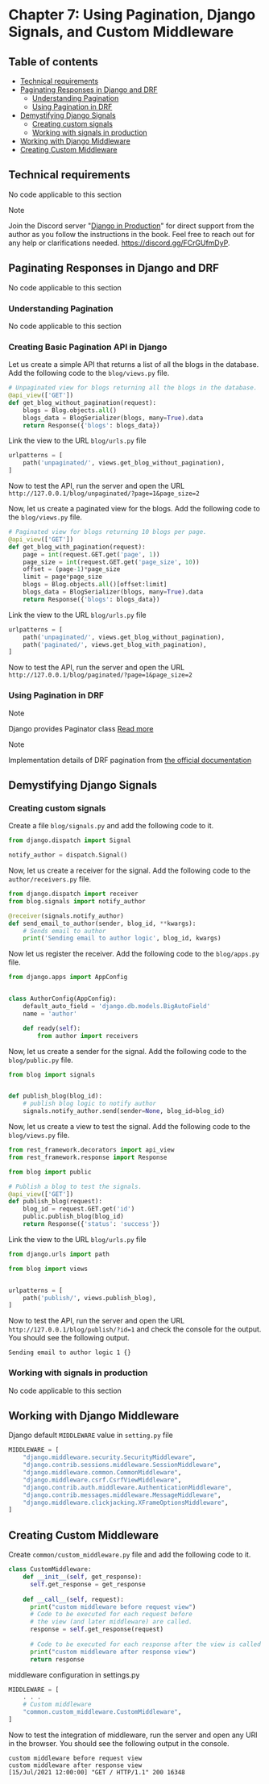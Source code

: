 # Chapter 7: Using Pagination, Django Signals, and Custom Middleware

## Table of contents
* [Technical requirements](#technical-requirements)
* [Paginating Responses in Django and DRF](#paginating-responses-in-django-and-drf)
  * [Understanding Pagination](#understanding-pagination)
  * [Using Pagination in DRF](#using-pagination-in-drf)
* [Demystifying Django Signals](#demystifying-django-signals)
  * [Creating custom signals](#creating-custom-signals)
  * [Working with signals in production](#working-with-signals-in-production)
* [Working with Django Middleware](#working-with-django-middleware)
* [Creating Custom Middleware](#creating-custom-middleware)


## Technical requirements

No code applicable to this section

> [!NOTE]
> 
> Join the Discord server "[Django in Production](https://discord.gg/FCrGUfmDyP)" for direct support from the author as you follow the instructions in the book. Feel free to reach out for any help or clarifications needed. https://discord.gg/FCrGUfmDyP.


## Paginating Responses in Django and DRF

No code applicable to this section

### Understanding Pagination

No code applicable to this section

### Creating Basic Pagination API in Django

Let us create a simple API that returns a list of all the blogs in the database. Add the following code to the `blog/views.py` file.
```python
# Unpaginated view for blogs returning all the blogs in the database.
@api_view(['GET'])
def get_blog_without_pagination(request):
    blogs = Blog.objects.all()
    blogs_data = BlogSerializer(blogs, many=True).data
    return Response({'blogs': blogs_data})
```

Link the view to the URL `blog/urls.py` file
```python
urlpatterns = [
    path('unpaginated/', views.get_blog_without_pagination),
]
```

Now to test the API, run the server and open the URL `http://127.0.0.1/blog/unpaginated/?page=1&page_size=2`

Now, let us create a paginated view for the blogs. Add the following code to the `blog/views.py` file.
```python
# Paginated view for blogs returning 10 blogs per page.
@api_view(['GET'])
def get_blog_with_pagination(request):
    page = int(request.GET.get('page', 1))
    page_size = int(request.GET.get('page_size', 10))
    offset = (page-1)*page_size
    limit = page*page_size
    blogs = Blog.objects.all()[offset:limit]
    blogs_data = BlogSerializer(blogs, many=True).data
    return Response({'blogs': blogs_data})
```

Link the view to the URL `blog/urls.py` file
```python
urlpatterns = [
    path('unpaginated/', views.get_blog_without_pagination),
    path('paginated/', views.get_blog_with_pagination),
]
```

Now to test the API, run the server and open the URL `http://127.0.0.1/blog/paginated/?page=1&page_size=2`


### Using Pagination in DRF
> [!NOTE]
> 
> Django provides Paginator class [Read more](https://docs.djangoproject.com/en/stable/topics/pagination/)



> [!NOTE]
> 
> Implementation details of DRF pagination from [the official documentation](https://www.django-rest-framework.org/api-guide/pagination/) 


## Demystifying Django Signals


### Creating custom signals

Create a file `blog/signals.py` and add the following code to it.
```python
from django.dispatch import Signal

notify_author = dispatch.Signal()
```

Now, let us create a receiver for the signal. Add the following code to the `author/receivers.py` file.
```python
from django.dispatch import receiver
from blog.signals import notify_author

@receiver(signals.notify_author)
def send_email_to_author(sender, blog_id, **kwargs):
    # Sends email to author
    print('Sending email to author logic', blog_id, kwargs)
```

Now let us register the receiver. Add the following code to the `blog/apps.py` file.
```python
from django.apps import AppConfig


class AuthorConfig(AppConfig):
    default_auto_field = 'django.db.models.BigAutoField'
    name = 'author'

    def ready(self):
        from author import receivers
```


Now, let us create a sender for the signal. Add the following code to the `blog/public.py` file.
```python
from blog import signals


def publish_blog(blog_id):
    # publish blog logic to notify author
    signals.notify_author.send(sender=None, blog_id=blog_id)
```

Now, let us create a view to test the signal. Add the following code to the `blog/views.py` file.
```python
from rest_framework.decorators import api_view
from rest_framework.response import Response

from blog import public

# Publish a blog to test the signals.
@api_view(['GET'])
def publish_blog(request):
    blog_id = request.GET.get('id')
    public.publish_blog(blog_id)
    return Response({'status': 'success'})
```

Link the view to the URL `blog/urls.py` file
```python
from django.urls import path

from blog import views


urlpatterns = [
    path('publish/', views.publish_blog),
]
```

Now to test the API, run the server and open the URL `http://127.0.0.1/blog/publish/?id=1` and check the console for the output. You should see the following output.
```
Sending email to author logic 1 {}
```

### Working with signals in production

No code applicable to this section

## Working with Django Middleware

Django default `MIDDLEWARE` value in `setting.py` file
```python
MIDDLEWARE = [ 
    "django.middleware.security.SecurityMiddleware", 
    "django.contrib.sessions.middleware.SessionMiddleware", 
    "django.middleware.common.CommonMiddleware", 
    "django.middleware.csrf.CsrfViewMiddleware", 
    "django.contrib.auth.middleware.AuthenticationMiddleware", 
    "django.contrib.messages.middleware.MessageMiddleware", 
    "django.middleware.clickjacking.XFrameOptionsMiddleware", 
] 
```


## Creating Custom Middleware

Create `common/custom_middleware.py` file and add the following code to it.
```python
class CustomMiddleware: 
    def __init__(self, get_response): 
      self.get_response = get_response 
 
    def __call__(self, request): 
      print("custom middleware before request view") 
      # Code to be executed for each request before 
      # the view (and later middleware) are called. 
      response = self.get_response(request) 
      
      # Code to be executed for each response after the view is called 
      print("custom middleware after response view") 
      return response 
```

middleware configuration in settings.py
```python
MIDDLEWARE = [
    . . .  
    # Custom middleware 
    "common.custom_middleware.CustomMiddleware", 
] 
```

Now to test the integration of middleware, run the server and open any URl in the browser. You should see the following output in the console.
```
custom middleware before request view
custom middleware after response view
[15/Jul/2021 12:00:00] "GET / HTTP/1.1" 200 16348
```
